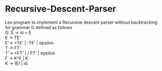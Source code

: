 # Recursive-Descent-Parser
Lex program to implement a Recursive descent parser without backtracking for grammar G defined as follows   
G:  S -> id = E     
    E -> TE'     
    E'-> +TE' | -TE' | epsilon     
    T -> FT'     
    T'-> *FT' | / FT' | epsilon     
    F -> K^F  | K     
    K -> (E)  | id
